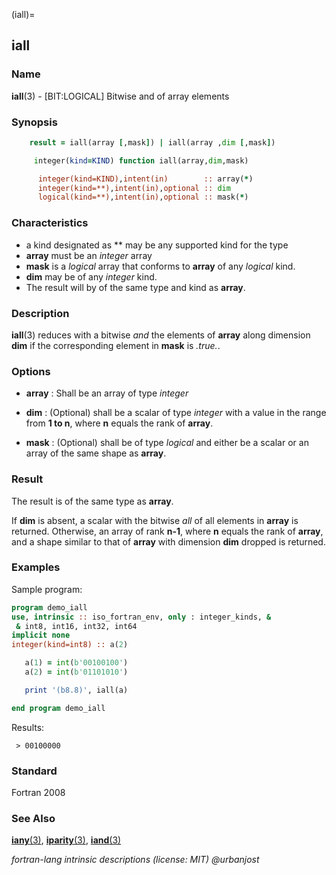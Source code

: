 (iall)=
## iall

### **Name**

**iall**(3) - \[BIT:LOGICAL\] Bitwise and of array elements

### **Synopsis**

```fortran
    result = iall(array [,mask]) | iall(array ,dim [,mask])
```

```fortran
     integer(kind=KIND) function iall(array,dim,mask)

      integer(kind=KIND),intent(in)        :: array(*)
      integer(kind=**),intent(in),optional :: dim
      logical(kind=**),intent(in),optional :: mask(*)
```

### **Characteristics**

- a kind designated as \*\* may be any supported kind for the type
- **array** must be an _integer_ array
- **mask** is a _logical_ array that conforms to **array** of any
  _logical_ kind.
- **dim** may be of any _integer_ kind.
- The result will by of the same type and kind as **array**.

### **Description**

**iall**(3) reduces with a bitwise _and_ the elements of **array** along
dimension **dim** if the corresponding element in **mask** is _.true._.

### **Options**

- **array**
  : Shall be an array of type _integer_

- **dim**
  : (Optional) shall be a scalar of type _integer_ with a value in the
  range from **1 to n**, where **n** equals the rank of **array**.

- **mask**
  : (Optional) shall be of type _logical_ and either be a scalar or an
  array of the same shape as **array**.

### **Result**

The result is of the same type as **array**.

If **dim** is absent, a scalar with the bitwise _all_ of all elements in
**array** is returned. Otherwise, an array of rank **n-1**, where **n**
equals the rank of **array**, and a shape similar to that of **array**
with dimension **dim** dropped is returned.

### **Examples**

Sample program:

```fortran
program demo_iall
use, intrinsic :: iso_fortran_env, only : integer_kinds, &
 & int8, int16, int32, int64
implicit none
integer(kind=int8) :: a(2)

   a(1) = int(b'00100100')
   a(2) = int(b'01101010')

   print '(b8.8)', iall(a)

end program demo_iall
```

Results:

```text
 > 00100000
```

### **Standard**

Fortran 2008

### **See Also**

[**iany**(3)](#iany),
[**iparity**(3)](#iparity),
[**iand**(3)](#iand)

_fortran-lang intrinsic descriptions (license: MIT) \@urbanjost_
